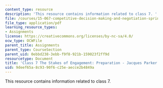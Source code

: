 ```yaml
---
content_type: resource
description: 'This resource contains information related to class 7. '
file: /courses/15-067-competitive-decision-making-and-negotiation-spring-2011/9deef65a8c9390f6c25eaecce2b4849a_MIT15_067S11_Cl7_S_E_PR-JP.pdf
file_type: application/pdf
learning_resource_types:
- Assignments
license: https://creativecommons.org/licenses/by-nc-sa/4.0/
ocw_type: OCWFile
parent_title: Assignments
parent_type: CourseSection
parent_uid: 0ebbd238-3ebb-f9f8-921b-159023f2ff9d
resourcetype: Document
title: 'Class 7 The Stakes of Engagement: Preparation - Jacques Parker'
uid: 9deef65a-8c93-90f6-c25e-aecce2b4849a
---
```

This resource contains information related to class 7. 